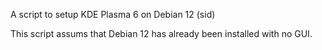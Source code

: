 A script to setup KDE Plasma 6 on Debian 12 (sid)

This script assums that Debian 12 has already been installed with no GUI.
